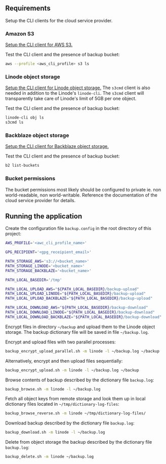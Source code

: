 Requirements
------------

Setup the CLI clients for the cloud service provider.

### Amazon S3

[Setup the CLI client for AWS S3.](https://docs.aws.amazon.com/cli/latest/userguide/cli-chap-configure.html)

Test the CLI client and the presence of backup bucket:
```bash
aws --profile <aws_cli_profile> s3 ls
```

### Linode object storage

[Setup the CLI client for Linode object storage.](https://www.linode.com/docs/guides/how-to-use-object-storage/) The `s3cmd` client is also needed in addition to the Linode's `linode-cli`. The `s3cmd` client will transparently take care of Linode's limit of 5GB per one object.

Test the CLI client and the presence of backup bucket:
```bash
linode-cli obj ls
s3cmd ls
```

### Backblaze object storage

[Setup the CLI client for Backblaze object storage.](https://www.backblaze.com/b2/docs/quick_command_line.html)

Test the CLI client and the presence of backup bucket:
```bash
b2 list-buckets
```

### Bucket permissions

The bucket permissions most likely should be configured to private ie. non world-readable, non world-writable. Reference the documentation of the cloud service provider for details.

Running the application
------------

Create the configuration file `backup.config` in the root directory of this project:

```bash
AWS_PROFILE='<awc_cli_profile_name>'

GPG_RECIPIENT='<gpg_receipient_email>'

PATH_STORAGE_AWS='s3://<bucket_name>'
PATH_STORAGE_LINODE='<bucket_name>'
PATH_STORAGE_BACKBLAZE='<bucket_name>'

PATH_LOCAL_BASEDIR='/tmp'

PATH_LOCAL_UPLOAD_AWS="${PATH_LOCAL_BASEDIR}/backup-upload"
PATH_LOCAL_UPLOAD_LINODE="${PATH_LOCAL_BASEDIR}/backup-upload"
PATH_LOCAL_UPLOAD_BACKBLAZE="${PATH_LOCAL_BASEDIR}/backup-upload"

PATH_LOCAL_DOWNLOAD_AWS="${PATH_LOCAL_BASEDIR}/backup-download"
PATH_LOCAL_DOWNLOAD_LINODE="${PATH_LOCAL_BASEDIR}/backup-download"
PATH_LOCAL_DOWNLOAD_BACKBLAZE="${PATH_LOCAL_BASEDIR}/backup-download"
```

Encrypt files in directory `~/backup` and upload them to the Linode object storage. The backup dictionary file will be saved in file `~/backup.log`.

Encrypt and upload files with two parallel processes:
```bash
backup_encrypt_upload_parallel.sh -m linode -l ~/backup.log ~/backup
```
Alternatively, encrypt and then upload files sequentially:
```bash
backup_encrypt_upload.sh -m linode -l ~/backup.log ~/backup
```
Browse contents of backup described by the dictionary file `backup.log`:
```bash
backup_browse.sh -m linode -l ~/backup.log
```
Fetch all object keys from remote storage and look them up in local dictionary files located in `~/tmp/dictionary-log-files`:
```bash
backup_browse_reverse.sh -m linode ~/tmp/dictionary-log-files/
```
Download backup described by the dictionary file `backup.log`:
```bash
backup_download.sh -m linode -l ~/backup.log
```
Delete from object storage the backup described by the dictionary file `backup.log`:
```bash
backup_delete.sh -m linode ~/backup.log
```
